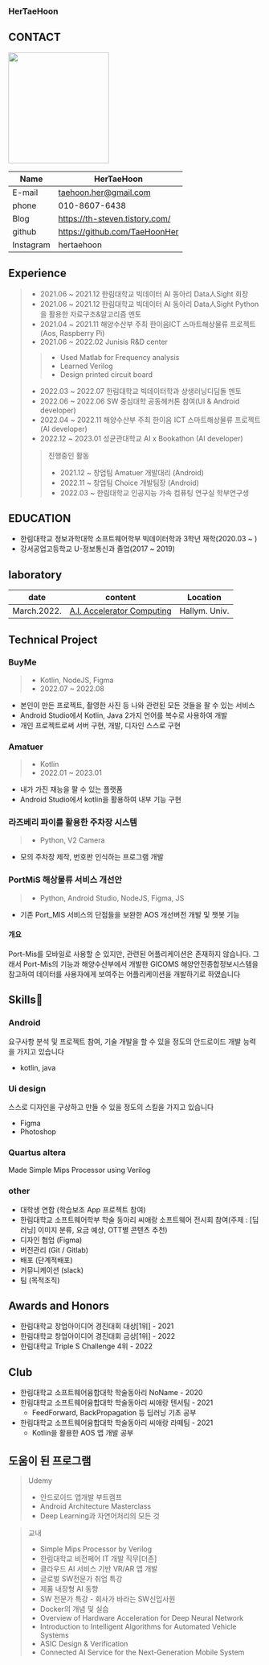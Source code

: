 ### HerTaeHoon

## CONTACT
<img src= "https://user-images.githubusercontent.com/107015573/207423248-f599a0a5-b62b-49a2-8f52-c3b8f1870da9.png" width="200" height="220">

|Name|HerTaeHoon|
|------|-----|
|E-mail|taehoon.her@gmail.com|
|phone|010-8607-6438|
|Blog|https://th-steven.tistory.com/|
|github|https://github.com/TaeHoonHer|
|Instagram|hertaehoon|

## Experience
> - 2021.06 ~ 2021.12 한림대학교 빅데이터 AI 동아리 Data人Sight 회장
> - 2021.06 ~ 2021.12 한림대학교 빅데이터 AI 동아리 Data人Sight Python을 활용한 자료구조&알고리즘 멘토
> - 2021.04 ~ 2021.11 해양수산부 주최 한이음ICT 스마트해상물류 프로젝트 (Aos, Raspberry Pi)
> - 2021.06 ~ 2022.02 Junisis R&D center 
>> - Used Matlab for Frequency analysis
>> - Learned Verilog
>> - Design printed circuit board
> - 2022.03 ~ 2022.07 한림대학교 빅데이터학과 상생러닝디딤돌 멘토
> - 2022.06 ~ 2022.06 SW 중심대학 공동헤커톤 참여(UI & Android developer)
> - 2022.04 ~ 2022.11 해양수산부 주최 한이음 ICT 스마트해상물류 프로젝트 (AI developer)
> - 2022.12 ~ 2023.01 성균관대학교 AI x Bookathon (AI developer)
>>진행중인 활동
>>- 2021.12 ~ 창업팀 Amatuer 개발대리 (Android)
>>- 2022.11 ~ 창업팀 Choice 개발팀장 (Android)
>>- 2022.03 ~  한림대학교 인공지능 가속 컴퓨팅 연구실 학부연구생

## EDUCATION
- 한림대학교 정보과학대학 소프트웨어학부 빅데이터학과 3학년 재학(2020.03 ~ )
- 강서공업고등학교 U-정보통신과 졸업(2017 ~ 2019)

## laboratory
|date|content|Location|
|------|-----|--------|
|March.2022.|[A.I. Accelerator Computing](https://sites.google.com/site/embeddedsochallymuniv/project)|Hallym. Univ.|

## Technical Project
### BuyMe
> - Kotlin, NodeJS, Figma
> - 2022.07 ~ 2022.08
- 본인이 만든 프로젝트, 촬영한 사진 등 나와 관련된 모든 것들을 팔 수 있는 서비스
- Android Studio에서 Kotlin, Java 2가지 언어를 복수로 사용하여 개발
- 개인 프로젝트로써 서버 구현, 개발, 디자인 스스로 구현

### Amatuer
> - Kotlin
> - 2022.01 ~ 2023.01
- 내가 가진 재능을 팔 수 있는 플랫폼
- Android Studio에서 kotlin을 활용하여 내부 기능 구현

### 라즈베리 파이를 활용한 주차장 시스템
> - Python, V2 Camera
- 모의 주차장 제작, 번호판 인식하는 프로그램 개발

### PortMiS 해상물류 서비스 개선안
> - Python, Android Studio, NodeJS, Figma, JS
- 기존 Port_MIS 서비스의 단점들을 보완한 AOS 개선버전 개발 및 챗봇 기능
#### 개요
Port-Mis를 모바일로 사용할 순 있지만, 관련된 어플리케이션은 존재하지 않습니다. 그래서 Port-Mis의 기능과 해양수산부에서 개발한 GICOMS 해양안전종합정보시스템을 참고하여 데이터를 사용자에게 보여주는 어플리케이션을 개발하기로 하였습니다

## Skills🌱
### Android
요구사항 분석 및 프로젝트 참여, 기술 개발을 할 수 있을 정도의 안드로이드 개발 능력을 가지고 있습니다
- kotlin, java

### Ui design
스스로 디자인을 구상하고 만들 수 있을 정도의 스킬을 가지고 있습니다
- Figma
- Photoshop

### Quartus altera
Made Simple Mips Processor using Verilog

### other
- 대학생 연합 (학습보조 App 프로젝트 참여)
- 한림대학교 소프트웨어학부 학술 동아리 씨애랑 소프트웨어 전시회 참여(주제 : [딥러닝] 이미지 분류, 요금 예상, OTT별 콘텐츠 추천)
- 디자인 협업 (Figma)
- 버전관리 (Git / Gitlab)
- 배포 (단계적배포)
- 커뮤니케이션 (slack)
- 팀 (목적조직)

## Awards and Honors
- 한림대학교 창업아이디어 경진대회 대상[1위] - 2021
- 한림대학교 창업아이디어 경진대회 금상[1위] - 2022
- 한림대학교 Triple S Challenge 4위 - 2022

## Club
- 한림대학교 소프트웨어융합대학 학술동아리 NoName - 2020
- 한림대학교 소프트웨어융합대학 학술동아리 씨애랑 텐서팀 - 2021
  - FeedForward, BackPropagation 등 딥러닝 기초 공부
- 한림대학교 소프트웨어융합대학 학술동아리 씨애랑 라떼팀 - 2021
  - Kotlin을 활용한 AOS 앱 개발 공부

## 도움이 된 프로그램
> Udemy
> - 안드로이드 앱개발 부트캠프
> - Android Architecture Masterclass
> - Deep Learning과 자연어처리의 모든 것

> 교내
> - Simple Mips Processor by Verilog
> - 한림대학교 비전페어 IT 개발 직무[더존]
> - 클라우드 AI 서비스 기반 VR/AR 앱 개발
> - 글로벌 SW전문가 취업 특강
> - 제품 내장형 AI 동향
> - SW 전문가 특강 - 회사가 바라는 SW신입사원
> - Docker의 개념 및 실습
> - Overview of Hardware Acceleration for Deep Neural Network
> - Introduction to Intelligent Algorithms for Automated Vehicle Systems
> - ASIC Design & Verification
> - Connected AI Service for the Next-Generation Mobile System
